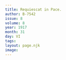 ```yaml
---
title: Requiescat in Pace.
author: B-7542
issue: 8
volume: 8
year: 1917
month: 31
day: VI
tags:
layout: page.njk
image:
---
```


